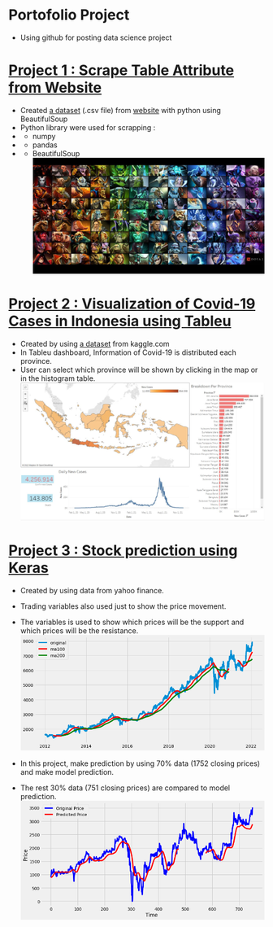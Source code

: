 # Portofolio Project
* Using github for posting data science project

# [Project 1 : Scrape Table Attribute from Website](https://github.com/Gofanz17/porto_project/tree/main/scrapping)
* Created [a dataset](/scrapping/dota2.csv) (.csv file) from [website](https://dota2.fandom.com/wiki/Table_of_hero_attributes) with python using BeautifulSoup
* Python library were used for scrapping :
* - numpy
* - pandas
* - BeautifulSoup
![](/scrapping/images/hero-dota-2_61002e6.jpg)

# [Project 2 : Visualization of Covid-19 Cases in Indonesia using Tableu](https://public.tableau.com/app/profile/ghaniy.nugrahantoro/viz/Covid-19inIndonesia_16418014004150/Dashboard1)
* Created by using [a dataset](https://www.kaggle.com/hendratno/covid19-indonesia?select=covid_19_indonesia_time_series_all.csv#) from kaggle.com
* In Tableu dashboard, Information of Covid-19 is distributed each province. 
* User can select which province will be shown by clicking in the map or in the histogram table.
![](/tableu/tableucovid19.JPG)

# [Project 3 : Stock prediction using Keras](https://github.com/Gofanz17/porto_project/tree/main/prediction)
* Created by using data from yahoo finance.
* Trading variables also used just to show the price movement.
* The variables is used to show which prices will be the support and which prices will be the resistance.
![](/prediction/images/ma.png)

* In this project, make prediction by using 70% data (1752 closing prices) and make model prediction.
* The rest 30% data (751 closing prices) are compared to model prediction.
![](/prediction/images/prediction.png)


